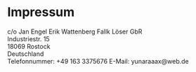 
<!DOCTYPE html>
<html lang="de">
<head>
  <meta charset="UTF-8">
  <title>Impressum</title>
</head>
<body>
  <h1>Impressum</h1>
  <p>c/o Jan Engel Erik Wattenberg Fallk Löser GbR<br>
     Industriestr. 15<br>
     18069 Rostock<br>
     Deutschland<br>
     Telefonnummer: +49 163 3375676
     E-Mail: yunaraaax@web.de<br>
  </p>
</body>
</html>
